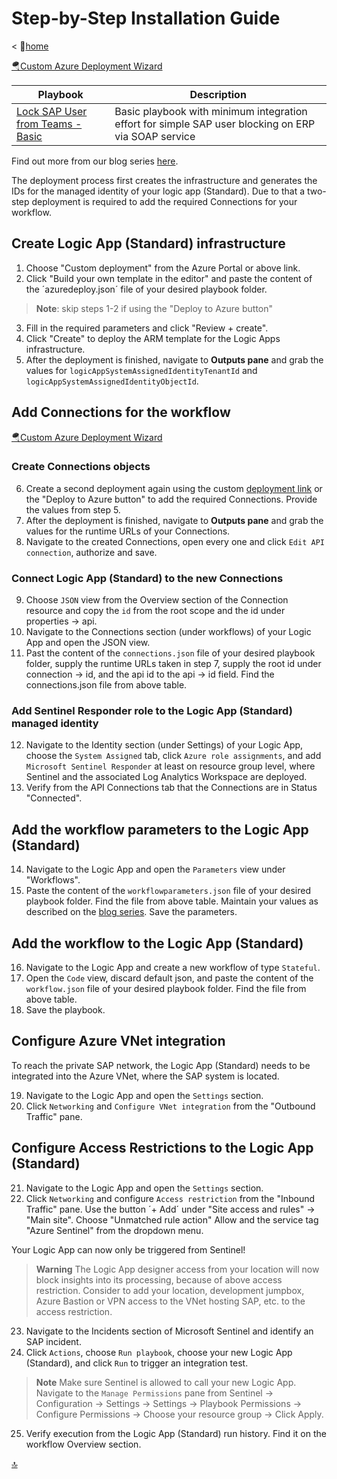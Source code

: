 # Step-by-Step Installation Guide

< 🏡[home](README.md)

[🪂Custom Azure Deployment Wizard](https://portal.azure.com/?feature.customportal=false#create/Microsoft.Template)

| Playbook | Description |
| --- | --- |
| [Lock SAP User from Teams - Basic](./Basic-SAPLockUser-STD/) | Basic playbook with minimum integration effort for simple SAP user blocking on ERP via SOAP service |

Find out more from our blog series [here](https://blogs.sap.com/2023/05/22/from-zero-to-hero-security-coverage-with-microsoft-sentinel-for-your-critical-sap-security-signals-blog-series/).

The deployment process first creates the infrastructure and generates the IDs for the managed identity of your logic app (Standard). Due to that a two-step deployment is required to add the required Connections for your workflow.

## Create Logic App (Standard) infrastructure

1. Choose "Custom deployment" from the Azure Portal or above link.
2. Click "Build your own template in the editor" and paste the content of the ´azuredeploy.json´ file of your desired playbook folder.

> **Note**: skip steps 1-2 if using the "Deploy to Azure button"

3. Fill in the required parameters and click "Review + create".
4. Click "Create" to deploy the ARM template for the Logic Apps infrastructure.
5. After the deployment is finished, navigate to **Outputs pane** and grab the values for `logicAppSystemAssignedIdentityTenantId` and `logicAppSystemAssignedIdentityObjectId`.

## Add Connections for the workflow

[🪂Custom Azure Deployment Wizard](https://portal.azure.com/?feature.customportal=false#create/Microsoft.Template)

### Create Connections objects

6. Create a second deployment again using the custom [deployment link](https://portal.azure.com/?feature.customportal=false#create/Microsoft.Template) or the "Deploy to Azure button" to add the required Connections. Provide the values from step 5.
7. After the deployment is finished, navigate to **Outputs pane** and grab the values for the runtime URLs of your Connections.
8. Navigate to the created Connections, open every one and click `Edit API connection`, authorize and save.

### Connect Logic App (Standard) to the new Connections

9. Choose `JSON` view from the Overview section of the Connection resource and copy the `id` from the root scope and the id under properties -> api.
10. Navigate to the Connections section (under workflows) of your Logic App and open the JSON view.
11. Past the content of the `connections.json` file of your desired playbook folder, supply the runtime URLs taken in step 7, supply the root id under connection -> id, and the api id to the api -> id field. Find the connections.json file from above table.

### Add Sentinel Responder role to the Logic App (Standard) managed identity

12. Navigate to the Identity section (under Settings) of your Logic App, choose the `System Assigned` tab, click `Azure role assignments`, and add `Microsoft Sentinel Responder` at least on resource group level, where Sentinel and the associated Log Analytics Workspace are deployed.
13. Verify from the API Connections tab that the Connections are in Status "Connected".

## Add the workflow parameters to the Logic App (Standard)

14. Navigate to the Logic App and open the `Parameters` view under "Workflows".
15. Paste the content of the `workflowparameters.json` file of your desired playbook folder. Find the file from above table. Maintain your values as described on the [blog series](https://blogs.sap.com/2023/05/22/from-zero-to-hero-security-coverage-with-microsoft-sentinel-for-your-critical-sap-security-signals-youre-gonna-hear-me-soar-part-1/). Save the parameters.

## Add the workflow to the Logic App (Standard)

16. Navigate to the Logic App and create a new workflow of type `Stateful`.
17. Open the `Code` view, discard default json, and paste the content of the `workflow.json` file of your desired playbook folder. Find the file from above table.
18. Save the playbook.

## Configure Azure VNet integration

To reach the private SAP network, the Logic App (Standard) needs to be integrated into the Azure VNet, where the SAP system is located.

19. Navigate to the Logic App and open the `Settings` section.
20. Click `Networking` and `Configure VNet integration` from the "Outbound Traffic" pane.

## Configure Access Restrictions to the Logic App (Standard)

21. Navigate to the Logic App and open the `Settings` section.
22. Click `Networking` and configure `Access restriction` from the "Inbound Traffic" pane. Use the button ´+ Add´ under "Site access and rules" -> "Main site". Choose "Unmatched rule action" Allow and the service tag "Azure Sentinel" from the dropdown menu.

Your Logic App can now only be triggered from Sentinel!

> **Warning**
> The Logic App designer access from your location will now block insights into its processing, because of above access restriction. Consider to add your location, development jumpbox, Azure Bastion or VPN access to the VNet hosting SAP, etc. to the access restriction.

23. Navigate to the Incidents section of Microsoft Sentinel and identify an SAP incident.
24. Click `Actions`, choose `Run playbook`, choose your new Logic App (Standard), and click `Run` to trigger an integration test.

> **Note**
> Make sure Sentinel is allowed to call your new Logic App. Navigate to the `Manage Permissions` pane from Sentinel -> Configuration -> Settings -> Settings -> Playbook Permissions -> Configure Permissions -> Choose your resource group -> Click Apply.

25. Verify execution from the Logic App (Standard) run history. Find it on the workflow Overview section.

[🔝](#)
